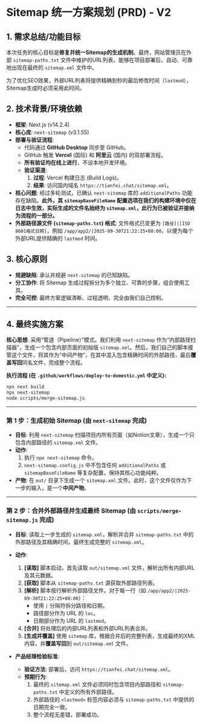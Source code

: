 # Sitemap 统一方案规划 (PRD) - V2

## 1. 需求总结/功能目标

本次任务的核心目标是**修复并统一Sitemap的生成机制**。最终，网站管理员在外部 `sitemap-paths.txt` 文件中维护的URL列表，能够在项目部署后，自动、可靠地出现在最终的 `sitemap.xml` 文件中。

为了优化SEO效果，外部URL列表将提供精确到秒的最后修改时间（`lastmod`），Sitemap生成时必须采用此时间。

## 2. 技术背景/环境依赖

*   **框架**: Next.js (v14.2.4)
*   **核心库**: `next-sitemap` (v3.1.55)
*   **部署与验证流程**:
    *   代码通过 **GitHub Desktop** 同步至 GitHub。
    *   GitHub 触发 **Vercel** (国际) 和 **阿里云** (国内) 的双部署流程。
    *   **所有验证均在线上进行**，不设本地开发环境。
    *   **验证渠道**:
        1.  **过程**: Vercel 构建日志 (Build Logs)。
        2.  **结果**: 访问国内域名 `https://tianfei.chat/sitemap.xml`。
*   **核心问题**: 经过多轮测试，已确认 `next-sitemap` 库的 `additionalPaths` 功能存在缺陷。**此外，其 `sitemapBaseFileName` 配置选项在我们的构建环境中仅在日志中生效，实际生成的文件名始终为 `sitemap.xml`，此行为已被验证并接纳为流程的一部分。**
*   **外部路径源文件 (`sitemap-paths.txt`) 格式**: 文件格式已变更为 `[路径]|[ISO 8601格式日期]`，例如 `/app/app2/|2025-09-30T21:22:25+08:00`，以便为每个外部URL提供精确的 `lastmod` 时间。

## 3. 核心原则

*   **规避缺陷**: 承认并规避 `next-sitemap` 的已知缺陷。
*   **分工协作**: 将 Sitemap 生成过程拆分为多个独立、可靠的步骤，组合使用工具。
*   **完全可控**: 最终方案逻辑清晰、过程透明、完全由我们自己控制。

---

## 4. 最终实施方案

**核心思想**: 采用“管道（Pipeline）”模式。我们利用 `next-sitemap` 作为“内部路径扫描器”，生成一个包含内部页面的初始版 `sitemap.xml`。然后，我们自己的脚本接管这个文件，将其作为“中间产物”，在其中混入包含精确时间的外部路径，最后**覆盖写回**同名文件，完成整个流程。

**执行流程 (在 `.github/workflows/deploy-to-domestic.yml` 中定义):**
```bash
npx next build
npx next-sitemap
node scripts/merge-sitemap.js
```

---

### **第 1 步：生成初始 Sitemap (由 `next-sitemap` 完成)**

*   **目标**: 利用 `next-sitemap` 扫描项目内所有页面（如Notion文章），生成一个只包含内部路径的 `sitemap.xml` 文件。
*   **动作**:
    1.  执行 `npx next-sitemap` 命令。
    2.  `next-sitemap.config.js` 中不包含任何 `additionalPaths` 或 `sitemapBaseFileName` 等复杂配置，保持其核心功能纯粹。
*   **产物**: 在 `out/` 目录下生成一个 `sitemap.xml` 文件。此时，这个文件仅作为下一步的输入，是一个**中间产物**。

---

### **第 2 步：合并外部路径并生成最终 Sitemap (由 `scripts/merge-sitemap.js` 完成)**

*   **目标**: 读取上一步生成的 `sitemap.xml`，解析并合并 `sitemap-paths.txt` 中的外部路径及其精确时间，最终生成完整的 `sitemap.xml`。
*   **动作**:
    1.  **[读取]** 脚本启动，首先读取 `out/sitemap.xml` 文件，解析出所有内部URL及其元数据。
    2.  **[获取]** 脚本从 `sitemap-paths.txt` 源获取外部路径列表。
    3.  **[解析]** 脚本按行解析外部路径文件。对于每一行（如 `/app/app2/|2025-09-30T21:22:25+08:00`）：
        *   使用 `|` 分隔符拆分路径和日期。
        *   路径部分作为 URL 的 `loc`。
        *   日期部分作为 URL 的 `lastmod`。
    4.  **[合并]** 将处理后的内部URL列表和外部URL列表合并。
    5.  **[生成并覆盖]** 使用 `sitemap` 库，根据合并后的完整列表，生成最终的XML内容，并**覆盖写回**到 `out/sitemap.xml` 文件。

*   **产品经理检验标准**:
    *   **验证方法**: 部署后，访问 `https://tianfei.chat/sitemap.xml`。
    *   **预期行为**:
        1.  最终的 `sitemap.xml` 文件必须同时包含项目内部路径和 `sitemap-paths.txt` 中定义的所有外部路径。
        2.  外部路径的 `<lastmod>` 标签内容必须与 `sitemap-paths.txt` 中提供的日期完全一致。
        3.  整个流程无差错，部署成功。